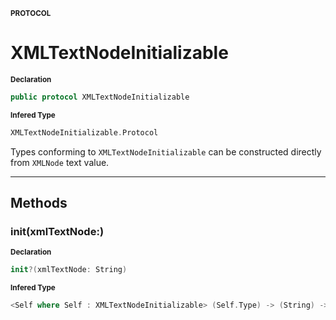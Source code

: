 <sub>**PROTOCOL**</sub>
# XMLTextNodeInitializable

<sub>**Declaration**</sub>
```swift
public protocol XMLTextNodeInitializable
```

<sub>**Infered Type**</sub>
```swift
XMLTextNodeInitializable.Protocol
```

Types conforming to `XMLTextNodeInitializable` can be constructed directly
from `XMLNode` text value.

--------------------



## Methods
### init(xmlTextNode:)

<sub>**Declaration**</sub>
```swift
init?(xmlTextNode: String)
```

<sub>**Infered Type**</sub>
```swift
<Self where Self : XMLTextNodeInitializable> (Self.Type) -> (String) -> Self?
```




